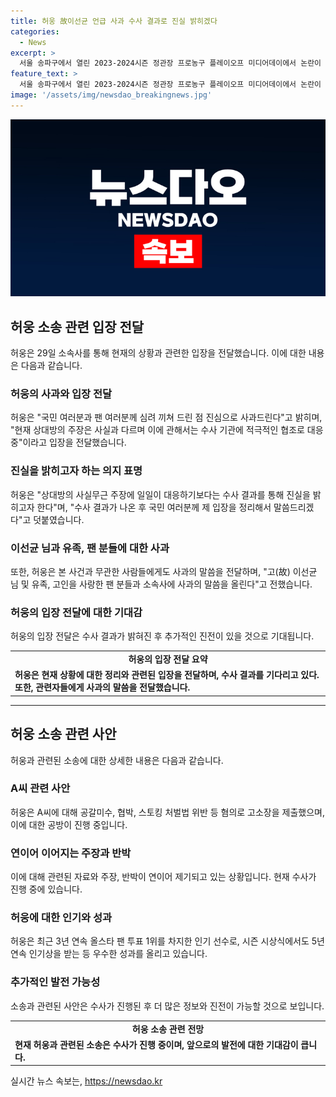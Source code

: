 ```yaml
---
title: 허웅 故이선균 언급 사과 수사 결과로 진실 밝히겠다
categories:
  - News
excerpt: >
  서울 송파구에서 열린 2023-2024시즌 정관장 프로농구 플레이오프 미디어데이에서 논란이 된 허웅이 법정 소송 관련 입장을 밝혔다. 그는 사과를 표명하고, 상대방의 주장을 부인하며 수사 기관과 협조할 것이라고 전했다. 또한, 고 이선균과 유족, 팬들, 소속사에도 사과를 전하며 사건과 무관한 고인에 대한 불필요한 언급을 지양하겠다고 밝혔다. A씨와의 관련은 시기적 차이와 학업에 대한 정보를 통해 반박했으며, A씨에 대한 혐의로 고소장을 제출한 상황이다. 허웅의 우수한 농구 실력과 입상 경력에 비해 현재의 논란은 큰 주목을 받고 있다.
feature_text: >
  서울 송파구에서 열린 2023-2024시즌 정관장 프로농구 플레이오프 미디어데이에서 논란이 된 허웅이 법정 소송 관련 입장을 밝혔다. 그는 사과를 표명하고, 상대방의 주장을 부인하며 수사 기관과 협조할 것이라고 전했다. 또한, 고 이선균과 유족, 팬들, 소속사에도 사과를 전하며 사건과 무관한 고인에 대한 불필요한 언급을 지양하겠다고 밝혔다. A씨와의 관련은 시기적 차이와 학업에 대한 정보를 통해 반박했으며, A씨에 대한 혐의로 고소장을 제출한 상황이다. 허웅의 우수한 농구 실력과 입상 경력에 비해 현재의 논란은 큰 주목을 받고 있다.
image: '/assets/img/newsdao_breakingnews.jpg'
---
```


<p><img src="/assets/img/newsdao_breakingnews.jpg" alt="firstkoreanews 속보" /></p>

<h2 data-ke-size="size26">허웅 소송 관련 입장 전달</h2>

<p data-ke-size="size16">허웅은 29일 소속사를 통해 현재의 상황과 관련한 입장을 전달했습니다. 이에 대한 내용은 다음과 같습니다.</p>

<h3>허웅의 사과와 입장 전달</h3>

<p data-ke-size="size16">허웅은 "국민 여러분과 팬 여러분께 심려 끼쳐 드린 점 진심으로 사과드린다"고 밝히며, "현재 상대방의 주장은 사실과 다르며 이에 관해서는 수사 기관에 적극적인 협조로 대응 중"이라고 입장을 전달했습니다.</p>

<h3>진실을 밝히고자 하는 의지 표명</h3>

<p data-ke-size="size16">허웅은 "상대방의 사실무근 주장에 일일이 대응하기보다는 수사 결과를 통해 진실을 밝히고자 한다"며, "수사 결과가 나온 후 국민 여러분께 제 입장을 정리해서 말씀드리겠다"고 덧붙였습니다.</p>

<h3>이선균 님과 유족, 팬 분들에 대한 사과</h3>

<p data-ke-size="size16">또한, 허웅은 본 사건과 무관한 사람들에게도 사과의 말씀을 전달하며, "고(故) 이선균 님 및 유족, 고인을 사랑한 팬 분들과 소속사에 사과의 말씀을 올린다"고 전했습니다.</p>

<h3>허웅의 입장 전달에 대한 기대감</h3>

<p data-ke-size="size16">허웅의 입장 전달은 수사 결과가 밝혀진 후 추가적인 진전이 있을 것으로 기대됩니다.</p>

<table>
    <tr>
        <td style="text-align: center; height: 17px;"><b>허웅의 입장 전달 요약</b></td>
    </tr>
    <tr>
        <td><b>허웅은 현재 상황에 대한 정리와 관련된 입장을 전달하며, 수사 결과를 기다리고 있다. 또한, 관련자들에게 사과의 말씀을 전달했습니다.</b></td>
    </tr>
</table>

<hr>

<h2 data-ke-size="size26">허웅 소송 관련 사안</h2>

<p data-ke-size="size16">허웅과 관련된 소송에 대한 상세한 내용은 다음과 같습니다.</p>

<h3>A씨 관련 사안</h3>

<p data-ke-size="size16">허웅은 A씨에 대해 공갈미수, 협박, 스토킹 처벌법 위반 등 혐의로 고소장을 제출했으며, 이에 대한 공방이 진행 중입니다.</p>

<h3>연이어 이어지는 주장과 반박</h3>

<p data-ke-size="size16">이에 대해 관련된 자료와 주장, 반박이 연이어 제기되고 있는 상황입니다. 현재 수사가 진행 중에 있습니다.</p>

<h3>허웅에 대한 인기와 성과</h3>

<p data-ke-size="size16">허웅은 최근 3년 연속 올스타 팬 투표 1위를 차지한 인기 선수로, 시즌 시상식에서도 5년 연속 인기상을 받는 등 우수한 성과를 올리고 있습니다.</p>

<h3>추가적인 발전 가능성</h3>

<p data-ke-size="size16">소송과 관련된 사안은 수사가 진행된 후 더 많은 정보와 진전이 가능할 것으로 보입니다.</p>

<table>
    <tr>
        <td style="text-align: center; height: 17px;"><b>허웅 소송 관련 전망</b></td>
    </tr>
    <tr>
        <td><b>현재 허웅과 관련된 소송은 수사가 진행 중이며, 앞으로의 발전에 대한 기대감이 큽니다.</b></td>
    </tr>
</table>
실시간 뉴스 속보는, <a href="https://newsdao.kr" rel="dofollow">https://newsdao.kr</a>


